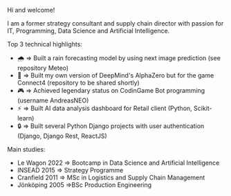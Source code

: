 Hi and welcome!

I am a former strategy consultant and supply chain director with passion for IT, Programming, Data Science and Artificial Intelligence.

Top 3 technical highlights:
 - :cloud_with_rain: => Built a rain forecasting model by using next image prediction (see repository Meteo)
 - :robot: => Built my own version of DeepMind's AlphaZero but for the game Connect4 (repository to be shared shortly)
 - :video_game: => Achieved legendary status on CodinGame Bot programming (username AndreasNEO)
 - ⚡ => Built AI data analysis dashboard for Retail client (Python, Scikit-learn)
 - :lock: => Built several Python Django projects with user authentication (Django, Django Rest, ReactJS)

Main studies:
 - Le Wagon 2022 => Bootcamp in Data Science and Artificial Intelligence
 - INSEAD 2015 => Strategy Programme
 - Cranfield 2011 => MSc in Logistics and Supply Chain Management
 - Jönköping 2005 =>BSc Production Engineering


<!--
**andreas8311/andreas8311** is a ✨ _special_ ✨ repository because its `README.md` (this file) appears on your GitHub profile.

Here are some ideas to get you started:

- 🔭 I’m currently working on ...
- 🌱 I’m currently learning ...
- 👯 I’m looking to collaborate on ...
- 🤔 I’m looking for help with ...
- 💬 Ask me about ...
- 📫 How to reach me: ...
- 😄 Pronouns: ...
- ⚡ Fun fact: ...
-->
